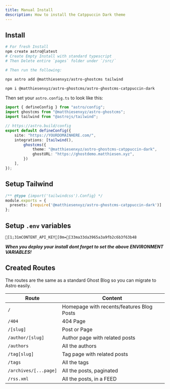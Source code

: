 ```yaml
---
title: Manual Install
description: How to install the Catppuccin Dark theme
---
```


## Install

```sh
# For fresh Install
npm create astro@latest
# Create Empty Install with standard typescript
# Then Delete entire `pages` folder under `/src/`

# Then run the following:

npx astro add @matthiesenxyz/astro-ghostcms tailwind

npm i @matthiesenxyz/astro-ghostcms/astro-ghostcms-catppuccin-dark
```

Then set your `astro.config.ts` to look like this:

```ts frame="code" title="astro.config.ts"
import { defineConfig } from "astro/config";
import ghostcms from "@matthiesenxyz/astro-ghostcms";
import tailwind from "@astrojs/tailwind";

// https://astro.build/config
export default defineConfig({
	site: "https://YOURDOMAINHERE.com/",
	integrations: [tailwind(),
		ghostcms({
			theme: "@matthiesenxyz/astro-ghostcms-catppuccin-dark",
			ghostURL: "https://ghostdemo.matthiesen.xyz",
		})
	],
});
```

## Setup Tailwind

```ts frame="code" title="tailwind.config.cjs"
/** @type {import('tailwindcss').Config} */
module.exports = {
  presets: [require('@matthiesenxyz/astro-ghostcms-catppuccin-dark')] 
};
```

## Setup `.env` variables

```ansi frame="code" title=".env"
[1;31mCONTENT_API_KEY[0m=[33ma33da3965a3a9fb2c6b3f63b48
```

***When you deploy your install dont forget to set the above ENVIRONMENT VARIABLES!***

## Created Routes

The routes are the same as a standard Ghost Blog so you can migrate to Astro easily.

| Route                 | Content                                   |
| --------------------- | ----------------------------------------- |
| `/`                   | Homepage with recents/features Blog Posts |
| `/404`                | 404 Page                                  |
| `/[slug]`             | Post or Page                              |
| `/author/[slug]`      | Author page with related posts            |
| `/authors`            | All the authors                           |
| `/tag[slug]`          | Tag page with related posts               |
| `/tags`               | All the tags                              |
| `/archives/[...page]` | All the posts, paginated                  |
| `/rss.xml`            | All the posts, in a FEED                  |

